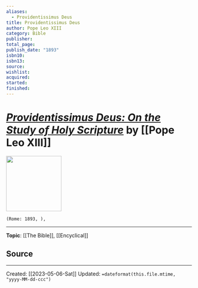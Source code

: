 ```yaml
---
aliases:
  - Providentissimus Deus
title: Providentissimus Deus
author: Pope Leo XIII
category: Bible
publisher: 
total_page: 
publish_date: "1893"
isbn10: 
isbn13: 
source: 
wishlist: 
acquired: 
started: 
finished:
---
```

# *[Providentissimus Deus: On the Study of Holy Scripture](https://www.vatican.va/content/leo-xiii/en/encyclicals/documents/hf_l-xiii_enc_18111893_providentissimus-deus.html)* by [[Pope Leo XIII]]

<img src="" width=150>

`(Rome: 1893, ), `


--- 
**Topic**: [[The Bible]], [[Encyclical]]

**Source**
- 

---
Created: [[2023-05-06-Sat]]
Updated: `=dateformat(this.file.mtime, "yyyy-MM-dd-ccc")`